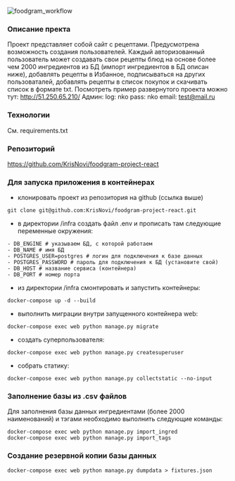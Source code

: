 ![foodgram_workflow](https://github.com/KrisNovi/foodgram-project-react/actions/workflows/foodgram_workflow.yml/badge.svg)
### Описание пректа
Проект представляет собой сайт с рецептами. Предусмотрена возможность создания пользователей. Каждый авторизованный пользователь может создавать свои рецепты блюд на основе более чем 2000 ингредиентов из БД (импорт ингредиентов в БД описан ниже), добавлять рецепты в Избанное, подписываться на других пользоваталей, добавлять рецепты в список покупок и скачивать список в формате txt. 
Посмотреть пример развернутого проекта можно тут:
http://51.250.65.210/
Админ: 
log: nko
pass: nko
email: test@mail.ru
### Технологии
См. requirements.txt
### Репозиторий
https://github.com/KrisNovi/foodgram-project-react

### Для запуска приложения в контейнерах
- клонировать проект из репозитория на github (ссылка выше)
```
git clone git@github.com:KrisNovi/foodgram-project-react.git
```
- в директории /infra создать файл .env и прописать там следующие переменные окружения:
```
- DB_ENGINE # указываем БД, с которой работаем
- DB_NAME # имя БД
- POSTGRES_USER=postgres # логин для подключения к базе данных
- POSTGRES_PASSWORD # пароль для подключения к БД (установите свой)
- DB_HOST # название сервиса (контейнера)
- DB_PORT # номер порта
```
- из директории /infra смонтировать и запустить контейнеры:
```
docker-compose up -d --build
``` 
- выполнить миграции внутри запущенного контейнера web:
```
docker-compose exec web python manage.py migrate
```
- создать суперпользователя:
```
docker-compose exec web python manage.py createsuperuser
```
- собрать статику:
```
docker-compose exec web python manage.py collectstatic --no-input
```
### Заполнение базы из .csv файлов
Для заполнения базы данных ингредиентами (более 2000 наименований) и тэгами необходимо выполнить следующие команды:
```
docker-compose exec web python manage.py import_ingred
docker-compose exec web python manage.py import_tags
```
### Создание резервной копии базы данных
```
docker-compose exec web python manage.py dumpdata > fixtures.json
```

